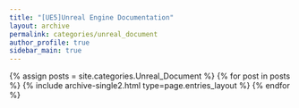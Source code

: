 ```yaml
---
title: "[UE5]Unreal Engine Documentation"
layout: archive
permalink: categories/unreal_document
author_profile: true
sidebar_main: true
---
```


{% assign posts = site.categories.Unreal_Document %}
{% for post in posts %} {% include archive-single2.html type=page.entries_layout %} {% endfor %}